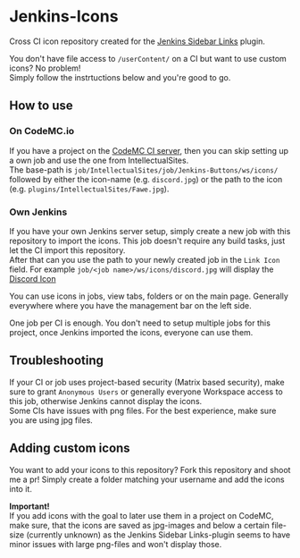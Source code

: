 # Jenkins-Icons
Cross CI icon repository created for the [Jenkins Sidebar Links](https://plugins.jenkins.io/sidebar-link) plugin.

You don't have file access to `/userContent/` on a CI but want to use custom icons? No problem!  
Simply follow the instrtuctions below and you're good to go.

## How to use

### On CodeMC.io
If you have a project on the [CodeMC CI server](https://ci.codemc.io), then you can skip setting up a own job and use the one from IntellectualSites.  
The base-path is `job/IntellectualSites/job/Jenkins-Buttons/ws/icons/` followed by either the icon-name (e.g. `discord.jpg`) or the path to the icon (e.g. `plugins/IntellectualSites/Fawe.jpg`).

### Own Jenkins
If you have your own Jenkins server setup, simply create a new job with this repository to import the icons. This job doesn't require any build tasks, just let the CI import this repository.  
After that can you use the path to your newly created job in the `Link Icon` field. For example `job/<job name>/ws/icons/discord.jpg` will display the [Discord Icon](/icons/discord.jpg)

You can use icons in jobs, view tabs, folders or on the main page. Generally everywhere where you have the management bar on the left side.

One job per CI is enough. You don't need to setup multiple jobs for this project, once Jenkins imported the icons, everyone can use them.

## Troubleshooting
If your CI or job uses project-based security (Matrix based security), make sure to grant `Anonymous Users` or generally everyone Workspace access to this job, otherwise Jenkins cannot display the icons.  
Some CIs have issues with png files. For the best experience, make sure you are using jpg files.

## Adding custom icons
You want to add your icons to this repository? Fork this repository and shoot me a pr! Simply create a folder matching your username and add the icons into it.

**Important!**  
If you add icons with the goal to later use them in a project on CodeMC, make sure, that the icons are saved as jpg-images and below a certain file-size (currently unknown) as the Jenkins Sidebar Links-plugin seems to have minor issues with large png-files and won't display those.

